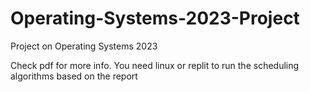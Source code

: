 # Operating-Systems-2023-Project
Project on Operating Systems 2023

Check pdf for more info.
You need linux or replit to run the scheduling algorithms based on the report
